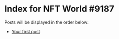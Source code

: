 # Index for NFT World #9187
Posts will be displayed in the order below:

- [Your first post](./001-first.md)

